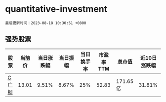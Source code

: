 # quantitative-investment

`最后更新时间：2023-08-18 10:30:51 +0800`

## 强势股票

|股票|当前价|当日涨跌幅|当日振幅|当日换手率|市盈率TTM|总市值|近10日涨跌幅|
|----|----|----|----|----|----|----|----|
|[C广钢](https://xueqiu.com/S/SH688548)|13.01|9.51%|8.67%|25%|52.83|171.65亿|31.81%|
